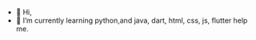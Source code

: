 - 👋 Hi, 
- 🌱 I’m currently learning python,and java, dart, html, css, js, flutter help me.

<!---
aasiskrk/aasiskrk is a ✨ special ✨ repository because its `README.md` (this file) appears on your GitHub profile.
You can click the Preview link to take a look at your changes.
--->
